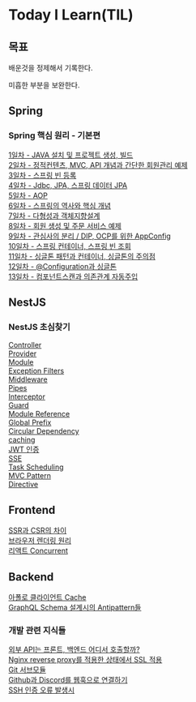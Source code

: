 # Today I Learn(TIL)

## 목표

배운것을 정제해서 기록한다.

미흡한 부분을 보완한다.

## Spring

### Spring 핵심 원리 - 기본편

[1일차 - JAVA 설치 및 프로젝트 생성, 빌드](https://github.com/jub3907/Today-I-Learn/blob/main/spring/day1.md)\
[2일차 - 정적컨텐츠, MVC, API 개념과 간단한 회원관리 예제](https://github.com/jub3907/Today-I-Learn/blob/main/spring/day2.md)\
[3일차 - 스프링 빈 등록](https://github.com/jub3907/Today-I-Learn/blob/main/spring/day3.md)\
[4일차 - Jdbc, JPA, 스프링 데이터 JPA](https://github.com/jub3907/Today-I-Learn/blob/main/spring/day4.md)\
[5일차 - AOP](https://github.com/jub3907/Today-I-Learn/blob/main/spring/day5.md)\
[6일차 - 스프링의 역사와 핵심 개념](https://github.com/jub3907/Today-I-Learn/blob/main/spring/day6.md)\
[7일차 - 다형성과 객체지향설계](https://github.com/jub3907/Today-I-Learn/blob/main/spring/day7.md)\
[8일차 - 회원 생성 및 주문 서비스 예제](https://github.com/jub3907/Today-I-Learn/blob/main/spring/day8.md)\
[9일차 - 관심사의 분리 / DIP, OCP를 위한 AppConfig](https://github.com/jub3907/Today-I-Learn/blob/main/spring/day9.md)\
[10일차 - 스프링 컨테이너, 스프링 빈 조회](https://github.com/jub3907/Today-I-Learn/blob/main/spring/day9.md)\
[11일차 - 싱글톤 패턴과 컨테이너, 싱글톤의 주의점](https://github.com/jub3907/Today-I-Learn/blob/main/spring/day11.md)\
[12일차 - @Configuration과 싱글톤](https://github.com/jub3907/Today-I-Learn/blob/main/spring/day12.md)\
[13일차 - 컴포넌트스캔과 의존관계 자동주입](https://github.com/jub3907/Today-I-Learn/blob/main/spring/day13.md)

## NestJS

### NestJS 초심찾기

[Controller](https://github.com/jub3907/Today-I-Learn/blob/main/nestjs/controller.md)\
[Provider](https://github.com/jub3907/Today-I-Learn/blob/main/nestjs/provider.md)\
[Module](https://github.com/jub3907/Today-I-Learn/blob/main/nestjs/module.md)\
[Exception Filters](https://github.com/jub3907/Today-I-Learn/blob/main/nestjs/exception_filter.md)\
[Middleware](https://github.com/jub3907/Today-I-Learn/blob/main/nestjs/middleware.md)\
[Pipes](https://github.com/jub3907/Today-I-Learn/blob/main/nestjs/pipes.md)\
[Interceptor](https://github.com/jub3907/Today-I-Learn/blob/main/nestjs/interceptor.md)\
[Guard](https://github.com/jub3907/Today-I-Learn/blob/main/nestjs/guard.md)\
[Module Reference](https://github.com/jub3907/Today-I-Learn/blob/main/nestjs/module-reference.md)\
[Global Prefix](https://github.com/jub3907/Today-I-Learn/blob/main/nestjs/global_prefix.md)\
[Circular Dependency](https://github.com/jub3907/Today-I-Learn/blob/main/nestjs/circular_dependency.md)\
[caching](https://github.com/jub3907/Today-I-Learn/blob/main/nestjs/caching.md)\
[JWT 인증](https://github.com/jub3907/Today-I-Learn/blob/main/nestjs/authentication.md)\
[SSE](https://github.com/jub3907/Today-I-Learn/blob/main/nestjs/SSE.md)\
[Task Scheduling](https://github.com/jub3907/Today-I-Learn/blob/main/nestjs/task_scheduling.md)\
[MVC Pattern](https://github.com/jub3907/Today-I-Learn/blob/main/nestjs/mvc.md)\
[Directive](https://github.com/jub3907/Today-I-Learn/blob/main/nestjs/directives.md)

## Frontend

[SSR과 CSR의 차이](https://github.com/jub3907/Today-I-Learn/blob/main/frontend/SSR_CSR.md)\
[브라우저 렌더링 원리](https://github.com/jub3907/Today-I-Learn/blob/main/frontend/browser_rendering.md)\
[리액트 Concurrent](https://github.com/jub3907/Today-I-Learn/blob/main/frontend/react-concurrent.md)

## Backend

[아폴로 클라이언트 Cache](https://github.com/jub3907/Today-I-Learn/blob/main/backend/apollo-caching.md)\
[GraphQL Schema 설계시의 Antipattern들](https://github.com/jub3907/Today-I-Learn/blob/main/backend/gql-nest.md)

### 개발 관련 지식들

[외부 API는 프론트, 백엔드 어디서 호출할까?](https://github.com/jub3907/Today-I-Learn/blob/main/develop/3rd_party_api_call.md)\
[Nginx reverse proxy를 적용한 상태에서 SSL 적용](https://github.com/jub3907/Today-I-Learn/blob/main/develop/ssl.md)\
[Git 서브모듈](https://github.com/jub3907/Today-I-Learn/blob/main/develop/git_sub_module.md)\
[Github과 Discord를 웹훅으로 연결하기](https://github.com/jub3907/Today-I-Learn/blob/main/develop/discord-webhook.md)\
[SSH 인증 오류 발생시](https://github.com/jub3907/Today-I-Learn/blob/main/develop/ssh_fail.md)
